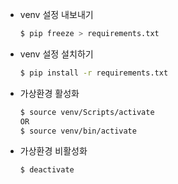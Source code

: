 - venv 설정 내보내기
    ```bash
    $ pip freeze > requirements.txt
    ```
- venv 설정 설치하기
    ```bash
    $ pip install -r requirements.txt
    ```
- 가상환경 활성화
    ```bash
    $ source venv/Scripts/activate
    OR
    $ source venv/bin/activate
    ```
- 가상환경 비활성화
    ```bash
    $ deactivate
    ```
